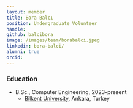 ```yaml
---
layout: member
title: Bora Balcı
position: Undergraduate Volunteer
handle: 
github: balcibora
image: /images/team/borabalci.jpeg
linkedin: bora-balci/
alumni: true
orcid: 
---
```


### Education

- B.Sc., Computer Engineering, 2023-present
  - [Bilkent University](http://www.cs.bilkent.edu.tr/), Ankara, Turkey 
